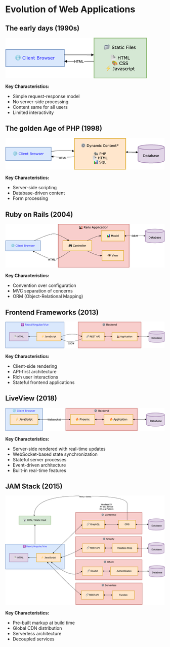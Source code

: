 # Evolution of Web Applications

<!-- ![The Beginning](./presentation/the_beginning.png)

<div style="margin: 500px 0;"></div> -->

## The early days (1990s)

![Static Files](./presentation/web_1.drawio.png)

**Key Characteristics:**
- Simple request-response model
- No server-side processing
- Content same for all users
- Limited interactivity

## The golden Age of PHP (1998)

![Static Files](./presentation/web_2.drawio.png)

**Key Characteristics:**
- Server-side scripting
- Database-driven content
- Form processing

## Ruby on Rails (2004)

![Static Files](./presentation/web_3.drawio.png)

**Key Characteristics:**
- Convention over configuration
- MVC separation of concerns
- ORM (Object-Relational Mapping)

## Frontend Frameworks (2013)

![Static Files](./presentation/web_4.drawio.png)

**Key Characteristics:**
- Client-side rendering
- API-first architecture
- Rich user interactions
- Stateful frontend applications

## LiveView (2018)

![Static Files](./presentation/web_5.drawio.png)

**Key Characteristics:**

- Server-side rendered with real-time updates
- WebSocket-based state synchronization 
- Stateful server processes
- Event-driven architecture
- Built-in real-time features

## JAM Stack (2015)

![Static Files](./presentation/web_6.drawio.png)

**Key Characteristics:**
- Pre-built markup at build time
- Global CDN distribution
- Serverless architecture
- Decoupled services